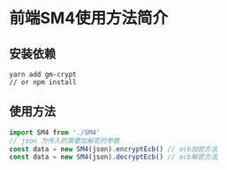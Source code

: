 # 前端SM4使用方法简介

## 安装依赖

```
yarn add gm-crypt
// or npm install
```

## 使用方法

```javascript
import SM4 from './SM4'
// json 为传入的需要加解密的参数
const data = new SM4(json).encryptEcb() // ecb加密方法
const data = new SM4(json).decryptEcb() // ecb解密方法
```

